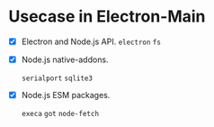 # Usecase in Electron-Main

- [x] Electron and Node.js API.
  `electron` `fs`

- [x] Node.js native-addons.

  `serialport` `sqlite3`

- [x] Node.js ESM packages.

  `execa` `got` `node-fetch`
